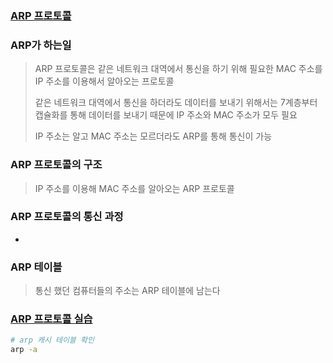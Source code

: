 ### [ARP 프로토콜](https://youtu.be/LDsp-Xb168E?list=PL0d8NnikouEWcF1jJueLdjRIC4HsUlULi)

### ARP가 하는일

> ARP 프로토콜은 같은 네트워크 대역에서 통신을 하기 위해 필요한 MAC 주소를 IP 주소를 이용해서 알아오는 프로토콜
>
> 같은 네트워크 대역에서 통신을 하더라도 데이터를 보내기 위해서는 7계층부터 캡슐화를 통해 데이터를 보내기 때문에 IP 주소와 MAC 주소가 모두 필요
>
> IP 주소는 알고 MAC 주소는 모르더라도 ARP를 통해 통신이 가능



### ARP 프로토콜의 구조

> IP 주소를 이용해 MAC 주소를 알아오는 ARP 프로토콜



### ARP 프로토콜의 통신 과정

- 



### ARP 테이블

> 통신 했던 컴퓨터들의 주소는 ARP 테이블에 남는다





### [ARP 프로토콜 실습](https://youtu.be/-M_S50Ga384?list=PL0d8NnikouEWcF1jJueLdjRIC4HsUlULi)

```bash
# arp 캐시 테이블 확인
arp -a
```

